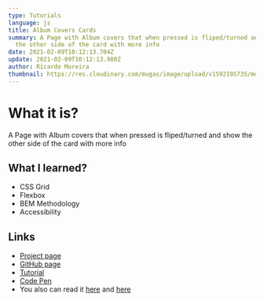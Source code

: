 ```yaml
---
type: Tutorials
language: js
title: Album Covers Cards
summary: A Page with Album covers that when pressed is fliped/turned and show
  the other side of the card with more info
date: 2021-02-09T10:12:13.704Z
update: 2021-02-09T10:12:13.980Z
author: Ricardo Moreira
thumbnail: https://res.cloudinary.com/mugas/image/upload/v1592195735/movie_albums_v623ut.png
---
```

# **What it is?**

A Page with Album covers that when pressed is fliped/turned and show the other side of the card with more info



## What I learned?

* CSS Grid
* Flexbox
* BEM Methodology
* Accessibility

## Links

* [Project page](https://goodstuffmusicalbum.netlify.app/)
* [GitHub page](https://github.com/mugas/Movie-hero)
* [Tutorial](https://www.gscreations.io/blog/flip-cards-with-javascript)
* [Code Pen](https://codepen.io/collection/DrpKdj)
* You also can read it [here](https://dev.to/mugas/flip-cards-with-javascript-2ad0) and [here](https://medium.com/@ricardo.d.moreira.rm/flip-cards-with-javascript-e06971d82f50) 